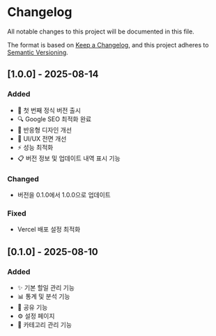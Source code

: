 # Changelog

All notable changes to this project will be documented in this file.

The format is based on [Keep a Changelog](https://keepachangelog.com/en/1.0.0/),
and this project adheres to [Semantic Versioning](https://semver.org/spec/v2.0.0.html).

## [1.0.0] - 2025-08-14

### Added
- 🎉 첫 번째 정식 버전 출시
- 🔍 Google SEO 최적화 완료
- 📱 반응형 디자인 개선
- 🎨 UI/UX 전면 개선
- ⚡ 성능 최적화
- 📋 버전 정보 및 업데이트 내역 표시 기능

### Changed
- 버전을 0.1.0에서 1.0.0으로 업데이트

### Fixed
- Vercel 배포 설정 최적화

## [0.1.0] - 2025-08-10

### Added
- ✨ 기본 할일 관리 기능
- 📊 통계 및 분석 기능
- 🔗 공유 기능
- ⚙️ 설정 페이지
- 🎯 카테고리 관리 기능
